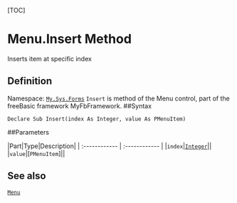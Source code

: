 [TOC]
# Menu.Insert Method
Inserts item at specific index
## Definition
Namespace: [`My.Sys.Forms`](My.Sys.Forms.md)
`Insert` is method of the Menu control, part of the freeBasic framework MyFbFramework.
##Syntax
```freeBasic
Declare Sub Insert(index As Integer, value As PMenuItem)
```

##Parameters

|Part|Type|Description|
| :------------ | :------------ |
|`index`|[`Integer`]("https://www.freebasic.net/wiki/KeyPgInteger")||
|`value`|[`PMenuItem`]||
## See also
[`Menu`](Menu.md)
